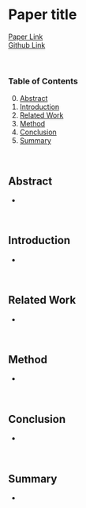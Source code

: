 # Paper title

[Paper Link]() \
[Github Link]()

</br>

### Table of Contents
0. [Abstract](#abstract)
0. [Introduction](#introduction)
0. [Related Work](#relatedWork)
0. [Method](#method)
0. [Conclusion](#conclusion)
0. [Summary](#summary)

</br>

## Abstract

- 

</br>

## Introduction
- 

</br>

## Related Work
- 

</br>

## Method
- 

</br>

## Conclusion
- 

</br>

## Summary
- 
